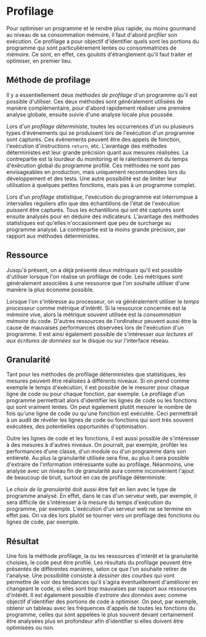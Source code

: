 # Profilage

Pour optimiser un programme et le rendre plus rapide, ou moins gourmand au niveau de sa consommation mémoire, il faut d'abord *profiler* son exécution. Ce profilage a pour objectif d'identifier quels sont les portions du programme qui sont particulièrement lentes ou consommatrices de mémoire. Ce sont, en effet, ces goulots d'étranglement qu'il faut traiter et optimiser, en premier lieu.

## Méthode de profilage

Il y a essentiellement deux *méthodes de profilage* d'un programme qu'il est possible d'utiliser. Ces deux méthodes sont généralement utilisées de manière complémentaire, pour d'abord rapidement réaliser une première analyse globale, ensuite suivie d'une analyse locale plus poussée.

Lors d'un *profilage déterministe*, toutes les occurrences d'un ou plusieurs types d'évènements qui se produisent lors de l'exécution d'un programme sont capturés. Ces évènements peuvent être des appels de fonction, l'exécution d'instructions `return`, etc. L'avantage des méthodes déterministes est leur grande précision quant aux mesures réalisées. La contrepartie est la lourdeur du monitoring et le ralentissement du temps d'exécution global du programme profilé. Ces méthodes ne sont pas envisageables en production, mais uniquement recommandées lors du développement et des tests. Une autre possibilité est de limiter leur utilisation à quelques petites fonctions, mais pas à un programme complet.

Lors d'un *profilage statistique*, l'exécution du programme est interrompue à intervalles réguliers afin que des échantillons de l'état de l'exécution puissent être capturés. Tous les échantillons qui ont été capturés sont ensuite analysés pour en déduire des indicateurs. L'avantage des méthodes statistiques est qu'elles n'occasionnent que peu de surcharge au programme analysé. La contrepartie est la moins grande précision, par rapport aux méthodes déterministes.

## Ressource

Jusqu'à présent, on a déjà présenté deux *métriques* qu'il est possible d'utiliser lorsque l'on réalise un profilage de code. Les métriques sont généralement associées à une ressource que l'on souhaite utiliser d'une manière la plus économe possible.

Lorsque l'on s'intéresse au processeur, on va généralement utiliser le *temps processeur* comme métrique d'intérêt. Si la ressource concernée est la mémoire vive, alors la métrique souvent utilisée est la *consommation mémoire* du code. D'autres ressources de l'ordinateur peuvent aussi être la cause de mauvaises performances observées lors de l'exécution d'un programme. Il est ainsi également possible de s'intéresser *aux lectures et aux écritures de données* sur le disque ou sur l'interface réseau.

## Granularité

Tant pour les méthodes de profilage déterministes que statistiques, les mesures peuvent être réalisées à différents niveaux. Si on prend comme exemple le temps d'exécution, il est possible de le mesurer pour chaque ligne de code ou pour chaque fonction, par exemple. Le profilage d'un programme permettrait alors d'identifier les lignes de code ou les fonctions qui sont vraiment lentes. On peut également plutôt mesurer le nombre de fois qu'une ligne de code ou qu'une fonction est exécutée. Ceci permettrait à un audit de révéler les lignes de code ou fonctions qui sont très souvent exécutées, des potentielles opportunités d'optimisation.

Outre les lignes de code et les fonctions, il est aussi possible de s'intéresser à des mesures à d'autres niveaux. On pourrait, par exemple, profiler les performances d'une classe, d'un module ou d'un programme dans son entièreté. Au plus la granularité utilisée sera fine, au plus il sera possible d'extraire de l'information intéressante suite au profilage. Néanmoins, une analyse avec un niveau fin de granularité aura comme inconvénient l'ajout de beaucoup de bruit, surtout en cas de profilage déterministe.

Le *choix de la granularité* doit aussi être fait en lien avec le type de programme analysé. En effet, dans le cas d'un serveur web, par exemple, il sera difficile de s'intéresser à la mesure du temps d'exécution du programme, par exemple. L'exécution d'un serveur web ne se termine en effet pas. On va dès lors plutôt se tourner vers un profilage des fonctions ou lignes de code, par exemple.

## Résultat

Une fois la méthode profilage, la ou les ressources d'intérêt et la granularité choisies, le code peut être profilé. Les résultats du profilage peuvent être présentés de différentes manières, selon ce que l'on souhaite retirer de l'analyse. Une possibilité consiste à *dessiner des courbes* qui vont permettre de voir des tendances qu'il s'agira éventuellement d'améliorer en changeant le code, si elles sont trop mauvaises par rapport aux ressources d'intérêt. Il est également possible d'*extraire des données* avec comme objectif d'identifier des portions de code à optimiser. On peut, par exemple, obtenir un tableau avec les fréquences d'appels de toutes les fonctions du programme, celles qui sont appelées le plus souvent devant certainement être analysées plus en profondeur afin d'identifier si elles doivent être optimisées ou non.
